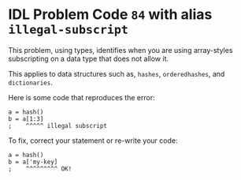 # IDL Problem Code `84` with alias `illegal-subscript`

<!--@include: ./severity/execution_error.md-->

This problem, using types, identifies when you are using array-styles subscripting on a data type that does not allow it.

This applies to data structures such as, `hashes`, `orderedhashes`, and `dictionaries`.

Here is some code that reproduces the error:

```idl
a = hash()
b = a[1:3]
;    ^^^^^ illegal subscript
```

To fix, correct your statement or re-write your code:

```idl
a = hash()
b = a['my-key]
;    ^^^^^^^^^ OK!
```
